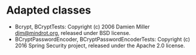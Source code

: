 # Adapted classes

- Bcrypt, BCryptTests: Copyright (c) 2006 Damien Miller <djm@mindrot.org>, released under BSD license.
- BCryptPasswordEncoder, BCryptPasswordEncoderTests: Copyright (c) 2016 Spring Security project, released under the Apache 2.0 license.
